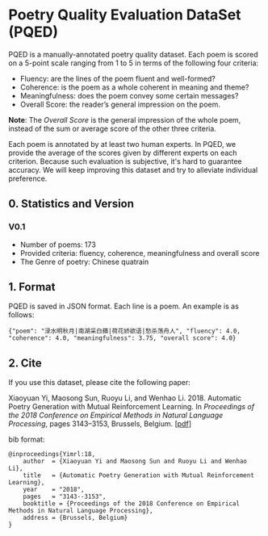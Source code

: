 Poetry Quality Evaluation DataSet (PQED)
==========
PQED is a manually-annotated poetry quality dataset. Each poem is scored on a 5-point scale ranging from 1 to 5 in terms of the following four criteria:

* Fluency: are the lines of the poem fluent and well-formed?
* Coherence: is the poem as a whole coherent in meaning and theme?
* Meaningfulness: does the poem convey some certain messages?
* Overall Score: the reader’s general impression on the poem.

**Note**: The *Overall Score* is the general impression of the whole poem, instead of the sum or average score of the other three criteria.

Each poem is annotated by at least two human experts. In PQED, we provide the average of the scores given by different experts on each criterion. Because such evaluation is subjective, it's hard to guarantee accuracy. We will keep improving this dataset and try to alleviate individual preference.

## 0. Statistics and Version
### V0.1
* Number of poems: 173
* Provided criteria: fluency, coherence, meaningfulness and overall score
* The Genre of poetry: Chinese quatrain

## 1. Format
PQED is saved in JSON format. Each line is a poem. An example is as follows:

```
{"poem": "渌水明秋月|南湖采白蘋|荷花娇欲语|愁杀荡舟人", "fluency": 4.0, "coherence": 4.0, "meaningfulness": 3.75, "overall score": 4.0}
```
## 2. Cite
If you use this dataset, please cite the following paper:

Xiaoyuan Yi, Maosong Sun, Ruoyu Li, and Wenhao Li. 2018. Automatic Poetry Generation with Mutual Reinforcement Learning. In *Proceedings of the 2018 Conference on Empirical Methods in Natural Language Processing*, pages 3143–3153, Brussels, Belgium. \[[pdf](https://aclweb.org/anthology/D18-1353)\]

bib format:
```
@inproceedings{Yimrl:18,
    author  = {Xiaoyuan Yi and Maosong Sun and Ruoyu Li and Wenhao Li},
    title   = {Automatic Poetry Generation with Mutual Reinforcement Learning},
    year    = "2018",
    pages   = "3143--3153",
    booktitle = {Proceedings of the 2018 Conference on Empirical Methods in Natural Language Processing},
    address = {Brussels, Belgium}  
}
```